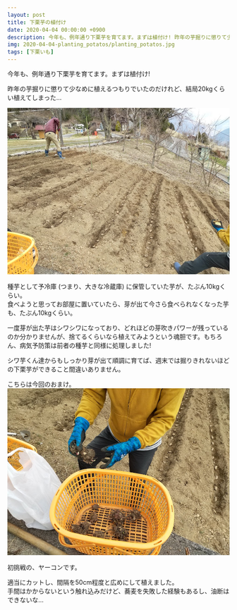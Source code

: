 ```yaml
---
layout: post
title: 下栗芋の植付け
date: 2020-04-04 00:00:00 +0900
description: 今年も、例年通り下栗芋を育てます。まずは植付け! 昨年の芋掘りに懲りて少なめに植えるつもりでいたのだけれど...
img: 2020-04-04-planting_potatos/planting_potatos.jpg
tags: [下栗いも]
---
```


今年も、例年通り下栗芋を育てます。まずは植付け!

昨年の芋掘りに懲りて少なめに植えるつもりでいたのだけれど、結局20kgくらい植えてしまった…

![畝に収められた種芋の列](/assets/img/2020-04-04-planting_potatos/potatos_on_the_sloped_ground.jpg)

種芋として予冷庫 (つまり、大きな冷蔵庫) に保管していた芋が、たぶん10kgくらい。  
食べようと思ってお部屋に置いていたら、芽が出て今さら食べられなくなった芋も、たぶん10kgくらい。

一度芽が出た芋はシワシワになっており、どれほどの芽吹きパワーが残っているのか分かりませんが、捨てるくらいなら植えてみようという魂胆です。もちろん、病気予防策は前者の種芋と同様に処理しました!

シワ芋くん達からもしっかり芽が出て順調に育てば、週末では掘りきれないほどの下栗芋ができること間違いありません。

こちらは今回のおまけ。  
![ヤーコンの種芋](/assets/img/2020-04-04-planting_potatos/yacon.jpg)

初挑戦の、ヤーコンです。

適当にカットし、間隔を50cm程度と広めにして植えました。  
手間はかからないという触れ込みだけど、蕎麦を失敗した経験もあるし、油断はできないな...
